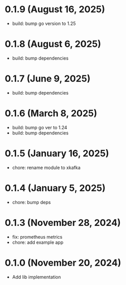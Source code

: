 # 0.1.9 (August 16, 2025)
* build: bump go version to 1.25

# 0.1.8 (August 6, 2025)
* build: bump dependencies

# 0.1.7 (June 9, 2025)
* build: bump dependencies

# 0.1.6 (March 8, 2025)

* build: bump go ver to 1.24
* build: bump dependencies

# 0.1.5 (January 16, 2025)

* chore: rename module to xkafka

# 0.1.4 (January 5, 2025)

* chore: bump deps

# 0.1.3 (November 28, 2024)

* fix: prometheus metrics
* chore: add example app

# 0.1.0 (November 20, 2024)

* Add lib implementation